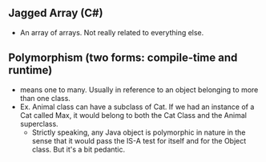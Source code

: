 ## Jagged Array (C#)
- An array of arrays. Not really related to everything else.

## Polymorphism (two forms: compile-time and runtime)
- means one to many. Usually in reference to an object belonging to more than one class.
- Ex. Animal class can have a subclass of Cat. If we had an instance of a Cat called Max, it would belong to both the Cat Class and the Animal superclass.
  - Strictly speaking, any Java object is polymorphic in nature in the sense that it would pass the IS-A test for itself and for the Object class. But it's a bit pedantic.
